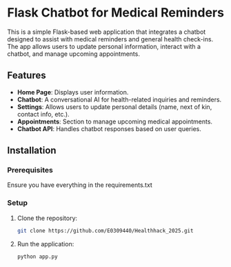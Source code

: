 # Flask Chatbot for Medical Reminders

This is a simple Flask-based web application that integrates a chatbot designed to assist with medical reminders and general health check-ins. The app allows users to update personal information, interact with a chatbot, and manage upcoming appointments.

## Features
- **Home Page**: Displays user information.
- **Chatbot**: A conversational AI for health-related inquiries and reminders.
- **Settings**: Allows users to update personal details (name, next of kin, contact info, etc.).
- **Appointments**: Section to manage upcoming medical appointments.
- **Chatbot API**: Handles chatbot responses based on user queries.

## Installation
### Prerequisites
Ensure you have everything in the requirements.txt

### Setup
1. Clone the repository:
   ```sh
   git clone https://github.com/E0309440/Healthhack_2025.git

2. Run the application:
   ```sh
   python app.py
   

